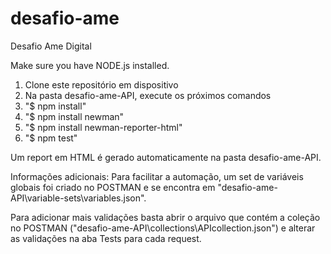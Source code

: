 # desafio-ame
Desafio Ame Digital

Make sure you have NODE.js installed.

1. Clone este repositório em dispositivo
2. Na pasta desafio-ame-API, execute os próximos comandos
3. "$ npm install"
3. "$ npm install newman"
4. "$ npm install newman-reporter-html"
6. "$ npm test"

Um report em HTML é gerado automaticamente na pasta desafio-ame-API. 


Informações adicionais:
Para facilitar a automação, um set de variáveis globais foi criado no POSTMAN e se encontra em "desafio-ame-API\variable-sets\variables.json".

Para adicionar mais validações basta abrir o arquivo que contém a coleção no POSTMAN ("desafio-ame-API\collections\APIcollection.json") e alterar as validações na aba Tests para cada request.

